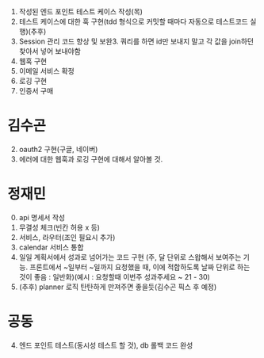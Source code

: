 1. 작성된 엔드 포인트 테스트 케이스 작성(목)
4. 테스트 케이스에 대한 훅 구현(tdd 형식으로 커밋할 때마다 자동으로 테스트코드 실행)(추후)
1. Session 관리 코드 향상 및 보완3. 쿼리를 하면 id만 보내지 말고 각 값을 join하던 찾아서 넣어 보내야함
1. 웹훅 구현
1. 이메일 서비스 확정
1. 로깅 구현
1. 인증서 구매
# 김수곤
2. oauth2 구현(구글, 네이버)
2. 에러에 대한 웹훅과 로깅 구현에 대해서 알아볼 것.


# 정재민
0. api 명세서 작성
1. 무결성 체크(빈칸 허용 x 등)
2. 서비스, 라우터(조인 필요시 추가)
3. calendar 서비스 통합
4. 일일 계획서에서 성과로 넘어가는 코드 구현 (주, 달 단위로 스왑해서 보여주는 기능. 프론트에서 ~일부터 ~일까지 요청했을 때, 이에 적합하도록 날짜 단위로 하는 것이 좋음 : 일반화)(예시 : 요청할때 이번주 성과주세요 ~ 21 - 30)
5. (추후) planner 로직 탄탄하게 만져주면 좋을듯(김수곤 픽스 후 예정)


# 공동
4. 엔드 포인트 테스트(동시성 테스트 할 것), db 롤백 코드 완성